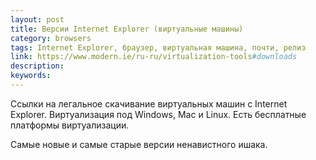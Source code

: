 ```yaml
---
layout: post
title: Версии Internet Explorer (виртуальные машины)
category: browsers
tags: Internet Explorer, браузер, виртуальная машина, почти, релиз
link: https://www.modern.ie/ru-ru/virtualization-tools#downloads
description:
keywords:
---
```


<p>Ссылки на легальное скачивание виртуальных машин с Internet Explorer. Виртуализация под Windows, Mac и Linux. Есть бесплатные платформы виртуализации.</p>
<p>Самые новые и самые старые версии ненавистного ишака.</p>

